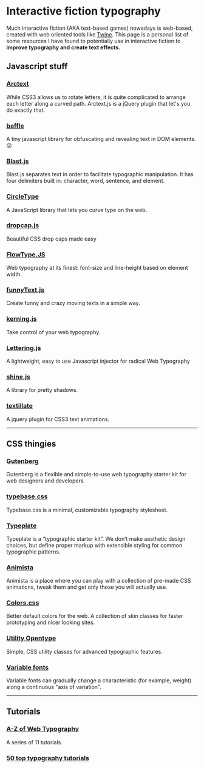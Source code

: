 # Interactive fiction typography

Much interactive fiction (AKA text-based games) nowadays is web-based, created with web oriented tools like [Twine](http://twinery.org). This page is a personal list of some resources I have found to potentially use in interactive fiction to **improve typography and create text effects.**

## Javascript stuff

### [Arctext](https://github.com/codrops/Arctext)
While CSS3 allows us to rotate letters, it is quite complicated to arrange each letter along a curved path. Arctext.js is a jQuery plugin that let's you do exactly that.  

### [baffle](https://github.com/camwiegert/baffle)
A tiny javascript library for obfuscating and revealing text in DOM elements. 😲

### [Blast.js](http://velocityjs.org/blast/)
Blast.js separates text in order to facilitate typographic manipulation. It has four delimiters built in: character, word, sentence, and element. 

### [CircleType](https://github.com/peterhry/CircleType)
A JavaScript library that lets you curve type on the web.

### [dropcap.js](https://github.com/adobe-webplatform/dropcap.js)
Beautiful CSS drop caps made easy 

### [FlowType.JS](https://github.com/simplefocus/FlowType.JS)
Web typography at its finest: font-size and line-height based on element width. 

### [funnyText.js](https://github.com/alvarotrigo/funnyText.js)
Create funny and crazy moving texts in a simple way.

### [kerning.js](https://github.com/endtwist/kerning.js)
Take control of your web typography. 

### [Lettering.js](https://github.com/davatron5000/Lettering.js)
A lightweight, easy to use Javascript <span> injector for radical Web Typography 

### [shine.js](https://github.com/bigspaceship/shine.js)
A library for pretty shadows. 

### [textillate](https://github.com/jschr/textillate)
A jquery plugin for CSS3 text animations. 

---

## CSS thingies

### [Gutenberg](https://matejlatin.github.io/Gutenberg/)
Gutenberg is a flexible and simple-to-use web typography starter kit for web designers and developers. 

### [typebase.css](http://devinhunt.github.io/typebase.css/)
Typebase.css is a minimal, customizable typography stylesheet.

### [Typeplate](http://typeplate.com/)
Typeplate is a “typographic starter kit”. We don’t make aesthetic design choices, but define proper markup with extensible styling for common typographic patterns. 

### [Animista](http://animista.net)
Animista is a place where you can play with a collection of pre-made CSS animations, tweak them and get only those you will actually use.

### [Colors.css](https://github.com/mrmrs/colors)
Better default colors for the web. A collection of skin classes for faster prototyping and nicer looking sites.

### [Utility Opentype](https://github.com/kennethormandy/utility-opentype)
Simple, CSS utility classes for advanced typographic features.

### [Variable fonts](https://v-fonts.com/)
Variable fonts can gradually change a characteristic (for example, weight) along a continuous "axis of variation".

---

## Tutorials

### [A-Z of Web Typography](https://webdesign.tutsplus.com/series/a-z-of-web-typography--webdesign-11706)
A series of 11 tutorials.

### [50 top typography tutorials](http://www.creativebloq.com/graphic-design-tips/typography-tutorials-1232719)
